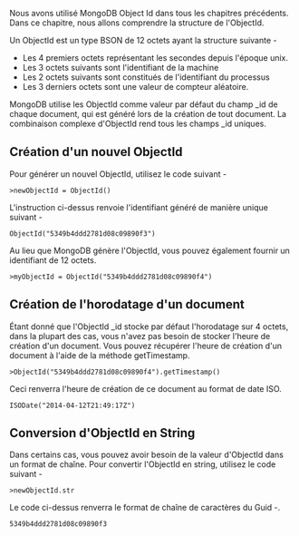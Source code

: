Nous avons utilisé MongoDB Object Id dans tous les chapitres précédents. Dans ce chapitre, nous allons comprendre la structure de l'ObjectId.

Un ObjectId est un type BSON de 12 octets ayant la structure suivante -

- Les 4 premiers octets représentant les secondes depuis l'époque unix.
- Les 3 octets suivants sont l'identifiant de la machine
- Les 2 octets suivants sont constitués de l'identifiant du processus
- Les 3 derniers octets sont une valeur de compteur aléatoire.

MongoDB utilise les ObjectId comme valeur par défaut du champ _id de chaque document, qui est généré lors de la création de tout document. La combinaison complexe d'ObjectId rend tous les champs _id uniques.

## Création d'un nouvel ObjectId

Pour générer un nouvel ObjectId, utilisez le code suivant -

```
>newObjectId = ObjectId()
```

L'instruction ci-dessus renvoie l'identifiant généré de manière unique suivant -

```
ObjectId("5349b4ddd2781d08c09890f3")
```

Au lieu que MongoDB génère l'ObjectId, vous pouvez également fournir un identifiant de 12 octets.

```
>myObjectId = ObjectId("5349b4ddd2781d08c09890f4")
```

## Création de l'horodatage d'un document

Étant donné que l'ObjectId _id stocke par défaut l'horodatage sur 4 octets, dans la plupart des cas, vous n'avez pas besoin de stocker l'heure de création d'un document. Vous pouvez récupérer l'heure de création d'un document à l'aide de la méthode getTimestamp.

```
>ObjectId("5349b4ddd2781d08c09890f4").getTimestamp()
```

Ceci renverra l'heure de création de ce document au format de date ISO.

```
ISODate("2014-04-12T21:49:17Z")
```

## Conversion d'ObjectId en String

Dans certains cas, vous pouvez avoir besoin de la valeur d'ObjectId dans un format de chaîne. Pour convertir l'ObjectId en string, utilisez le code suivant -

```
>newObjectId.str
```

Le code ci-dessus renverra le format de chaîne de caractères du Guid -.

```
5349b4ddd2781d08c09890f3
```